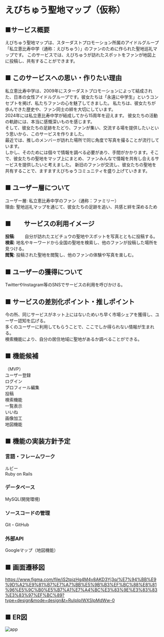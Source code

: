 # えびちゅう聖地マップ（仮称）
## ■サービス概要
えびちゅう聖地マップは、スターダストプロモーション所属のアイドルグループ「私立恵比寿中学（通称：えびちゅう）」のファンのために作られた聖地巡礼マップです。
このサービスでは、えびちゅうが訪れたスポットをファンが地図上に投稿し、共有することができます。  

## ■ このサービスへの思い・作りたい理由
私立恵比寿中学は、2009年にスターダストプロモーションによって結成された、日本の女性アイドルグループです。彼女たちは「永遠に中学生」というコンセプトを掲げ、私たちファンの心を魅了してきました。
私たちは、彼女たちが歩んできた歴史や、ファン同士の絆を大切にしています。  
2024年には私立恵比寿中学が結成してから15周年を迎えます。
彼女たちの活動の軌跡には、本当に感慨深いものを感じます。  
そして、彼女たちの足跡をたどり、ファンが集い、交流する場を提供したいという思いから、このサービスを作りました。  
最近では、推しのメンバーが訪れた場所で同じ角度で写真を撮ることが流行しています。  
しかし、そのためには個々で情報を調べる必要があり、手間がかかります。そこで、彼女たちの聖地をマップ上にまとめ、ファンみんなで情報を共有し合えるサービスを提供したいと考えました。
新旧のファンが交流し、彼女たちの聖地を共有することで、ますますえびちゅうコミュニティを盛り上げていきます。  

## ■ ユーザー層について
ユーザー層: 私立恵比寿中学のファン（通称：ファミリー）  
理由: 聖地巡礼マップを通じて、彼女たちの足跡を追い、共感と絆を深めるため  

## ■　　サービスの利用イメージ
**投稿**:　　
     自分が訪れたエビチュウの聖地やスポットを写真とともに投稿する。  
**検索**:
     地名やキーワードから全国の聖地を検索し、他のファンが投稿した場所を見つける。  
**閲覧**:
     投稿された聖地を閲覧し、他のファンの体験や写真を楽しむ。  

## ■ ユーザーの獲得について
TwitterやInstagram等のSNSでサービスの利用を呼びかける。

## ■ サービスの差別化ポイント・推しポイント
今の所、同じサービスがネット上にはないためいち早く市場シェアを獲得し、ユーザー認知を広げる。  
多くのユーザーに利用してもらうことで、ここでしか得られない情報が生まれる。  
検索機能により、自分の居住地域に聖地があるか調べることができる。  

## ■ 機能候補
（MVP）  
ユーザー登録  
ログイン  
プロフィール編集  
投稿  
検索機能  
一覧表示  
いいね  
画像加工  
地図機能  

## ■ 機能の実装方針予定
### 言語・フレームワーク
ルビー  
Ruby on Rails  
### データベース
MySQL(開発環境)
### ソースコードの管理
Git・GitHub
### 外部API
Googleマップ（地図機能）

## ■ 画面遷移図　　
https://www.figma.com/file/iS2tpjzHg4M4v8AKD3Yj3q/%E7%94%BB%E9%9D%A2%E9%81%B7%E7%A7%BB%E5%9B%B3%EF%BC%88%E8%81%96%E5%9C%B0%E5%B7%A1%E7%A4%BC%E3%83%9E%E3%83%83%E3%83%97%EF%BC%89?type=design&mode=design&t=RuIpIpIWXSIpMdWw-0

## ■ ER図　　
![app](https://github.com/denryuuu/newproject/assets/138588277/1ba4d833-9031-4c3f-9e53-05810782582d)

